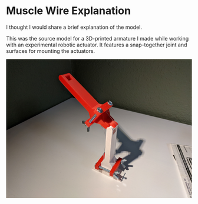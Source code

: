 # Muscle Wire Explanation

I thought I would share a brief explanation of the model.

This was the source model for a 3D-printed armature I made while working with an experimental robotic actuator. It features a snap-together joint and surfaces for mounting the actuators.

![Armature](./muscleWire.png)
